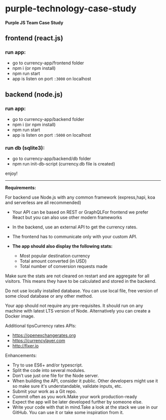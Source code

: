 # purple-technology-case-study
#### Purple JS Team Case Study


## frontend (react.js)

### run app:
  - go to currency-app/frontend folder
  - npm i (or npm install)
  - npm run start
  - app is listen on port ```:3000``` on localhost

## backend (node.js)

### run app:
  - go to currency-app/backend folder
  - npm i (or npm install)
  - npm run start
  - app is listen on port ```:5000``` on localhost

### run db (sqlite3):
   - go to currency-app/backend/db folder
   - npm run init-db-script (currency.db file is created)

enjoy!  

--------------------------------
**Requirements:**

For backend use Node.js with any common framework (express,hapi, koa and serverless are all recommended)

- Your API can be based on REST or GraphQLFor frontend we prefer React but you can also use other modern frameworks 
- In the backend, use an external API to get the currency rates.
- The frontend has to communicate only with your custom API.
- **The app should also display the following stats:**
   
   - Most popular destination currency
   - Total amount converted (in USD)
   - Total number of conversion requests made

Make sure the stats are not cleared on restart and are aggregate for all visitors.
This means they have to be calculated and stored in the backend.
 
 Do not use locally installed database. You can use local file, free version of some cloud database or any other method.
 
 Your app should not require any pre-requisites. It should run on any machine with latest LTS version of Node. Alternatively you can create a Docker image.
 
 Additional tipsCurrency rates APIs:
   - https://openexchangerates.org
   - https://currencylayer.com
   - http://fixer.io

Enhancements:
  - Try to use ES6+ and/or typescript. 
  - Split the code into several modules. 
  - Don’t use just one file for the Node server.
  - When building the API, consider it public. Other developers might use it so make sure it's understandable, validate inputs, etc. 
  - Submit your work as a Git repo. 
  - Commit often as you work.Make your work production-ready
  - Expect the app will be later developed further by someone else.
  - Write your code with that in mind.Take a look at the stack we use in our GitHub. You can use  it or take some inspiration from it.
